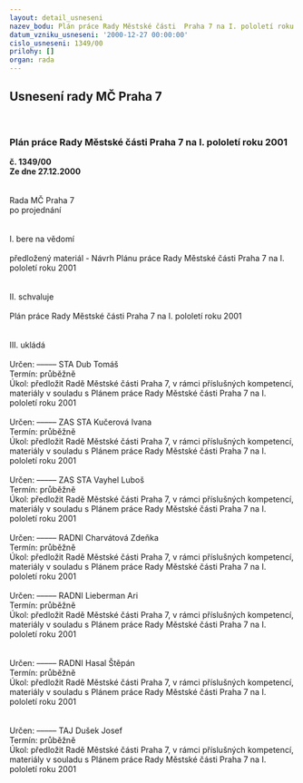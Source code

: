 ```yaml
---
layout: detail_usneseni
nazev_bodu: Plán práce Rady Městské části  Praha 7 na I. pololetí roku 2001
datum_vzniku_usneseni: '2000-12-27 00:00:00'
cislo_usneseni: 1349/00
prilohy: []
organ: rada
---
```

<div id="ucUsn_pList" class="usn">
	<span><h2>Usnesení rady MČ Praha 7 </h2>
<br></span><div class="standBody">
<span><h3>Plán práce Rady Městské části  Praha 7 na I. pololetí roku 2001</h3></span><div class="center">
		<strong>č. 1349/00</strong><br>
	</div>
<div class="center">
		<strong>Ze dne 27.12.2000</strong><br><br>
	</div>
<br>Rada MČ Praha 7<br>po projednání<br><br><br>I.	bere na vědomí<br><br> předložený materiál - Návrh Plánu práce Rady Městské části  Praha 7 na I. pololetí roku 2001<br><br><br>II.	schvaluje <br><br>Plán práce Rady Městské části Praha 7 na I. pololetí roku 2001<br><br><br>III.	ukládá <br><br> Určen:	–––––	STA Dub Tomáš<br>Termín: průběžně<br>Úkol:	předložit Radě Městské části Praha 7, v rámci příslušných kompetencí, materiály v souladu s Plánem práce Rady Městské části Praha 7 na I. pololetí roku 2001<br> <br> Určen:	–––––	ZAS STA Kučerová Ivana<br>Termín: průběžně<br>Úkol:	předložit Radě Městské části Praha 7, v rámci příslušných kompetencí, materiály v souladu s Plánem práce Rady Městské části Praha 7 na I. pololetí roku 2001<br> <br> Určen:	–––––	ZAS STA Vayhel Luboš<br>Termín: průběžně<br>Úkol:	předložit Radě Městské části Praha 7, v rámci příslušných kompetencí, materiály v souladu s Plánem práce Rady Městské části Praha 7 na I. pololetí roku 2001<br> <br> Určen:	–––––	RADNI Charvátová Zdeňka<br>Termín: průběžně<br>Úkol:	předložit Radě Městské části Praha 7, v rámci příslušných kompetencí, materiály v souladu s Plánem práce Rady Městské části Praha 7 na I. pololetí roku 2001<br> <br> Určen:	–––––	RADNI Lieberman Ari<br>Termín: průběžně<br>Úkol:	předložit Radě Městské části Praha 7, v rámci příslušných kompetencí, materiály v souladu s Plánem práce Rady Městské části Praha 7 na I. pololetí roku 2001<br> <br><br> Určen:	–––––	RADNI Hasal Štěpán<br>Termín: průběžně<br>Úkol:	předložit Radě Městské části Praha 7, v rámci příslušných kompetencí, materiály v souladu s Plánem práce Rady Městské části Praha 7 na I. pololetí roku 2001<br> <br><br> Určen:	–––––	TAJ Dušek Josef<br>Termín: průběžně<br>Úkol:	předložit Radě Městské části Praha 7, v rámci příslušných kompetencí, materiály v souladu s Plánem práce Rady Městské části Praha 7 na I. pololetí roku 2001<br> <br><br><br><br><br><br><br><br><br><br><br><br><br><br><br><br><br><br><br><br><br><br><br><br><br><br><br><br><br><br><br><br><br><br>  <br><br>
</div>
</div>
